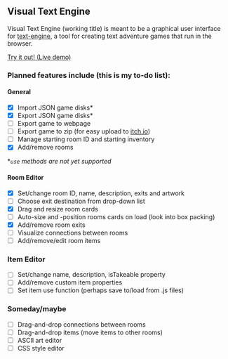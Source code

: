 ## Visual Text Engine

Visual Text Engine (working title) is meant to be a graphical user interface for [text-engine](https://www.github.com/okaybenji/text-engine), a tool for creating text adventure games that run in the browser.

[Try it out! (Live demo)](https://okaybenji.github.io/visual-text-engine/)

### Planned features include (this is my to-do list):

#### General
- [X] Import JSON game disks*
- [X] Export JSON game disks*
- [ ] Export game to webpage
- [ ] Export game to zip (for easy upload to [itch.io](https://itch.io))
- [ ] Manage starting room ID and starting inventory
- [X] Add/remove rooms

**`use` methods are not yet supported*

#### Room Editor
- [X] Set/change room ID, name, description, exits and artwork
- [ ] Choose exit destination from drop-down list
- [X] Drag and resize room cards
- [ ] Auto-size and -position rooms cards on load (look into box packing)
- [X] Add/remove room exits
- [ ] Visualize connections between rooms
- [ ] Add/remove/edit room items

### Item Editor
- [ ] Set/change name, description, isTakeable property
- [ ] Add/remove custom item properties
- [ ] Set item use function (perhaps save to/load from .js files)

### Someday/maybe
- [ ] Drag-and-drop connections between rooms
- [ ] Drag-and-drop items (move items to other rooms)
- [ ] ASCII art editor
- [ ] CSS style editor
